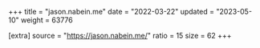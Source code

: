 +++
title = "jason.nabein.me"
date = "2022-03-22"
updated = "2023-05-10"
weight = 63776

[extra]
source = "https://jason.nabein.me/"
ratio = 15
size = 62
+++
